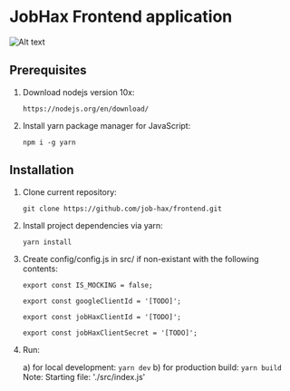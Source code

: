 # JobHax Frontend application
![Alt text](https://img.shields.io/github/issues-raw/job-hax/frontend.svg)
## Prerequisites
1. Download nodejs version 10x:
	```
	https://nodejs.org/en/download/
	```
2. Install yarn package manager for JavaScript: 
	```
	npm i -g yarn
	```
## Installation
1. Clone current repository:
	```
	git clone https://github.com/job-hax/frontend.git
	```

2. Install project dependencies via yarn:
	```
	yarn install
	```

3. Create config/config.js in src/ if non-existant with the following contents:
	```
	export const IS_MOCKING = false;

	export const googleClientId = '[TODO]';

	export const jobHaxClientId = '[TODO]';

	export const jobHaxClientSecret = '[TODO]';
	```

4. Run:

	a) for local development:
		```
		yarn dev
		```
	b) for production build:
		```
		yarn build
		```
Note: Starting file: './src/index.js'
